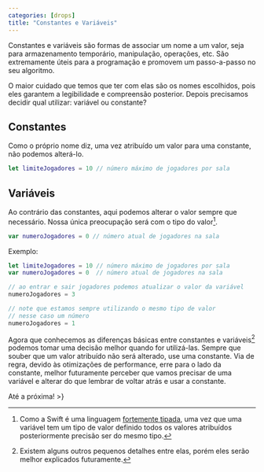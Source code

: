 ```yaml
---
categories: [drops]
title: "Constantes e Variáveis"
---
```


Constantes e variáveis são formas de associar um nome a um valor, seja para armazenamento temporário, manipulação, operações, etc. São extremamente úteis para a programação e promovem um passo-a-passo no seu algoritmo.

O maior cuidado que temos que ter com elas são os nomes escolhidos, pois eles garantem a legibilidade e compreensão posterior. Depois precisamos decidir qual utilizar: variável ou constante?

## Constantes
Como o próprio nome diz, uma vez atribuído um valor para uma constante, não podemos alterá-lo.
```swift
let limiteJogadores = 10 // número máximo de jogadores por sala
```

## Variáveis
Ao contrário das constantes, aqui podemos alterar o valor sempre que necessário. Nossa única preocupação será com o tipo do valor[^fn-tipos].
```swift
var numeroJogadores = 0 // número atual de jogadores na sala
```

Exemplo:
```swift
let limiteJogadores = 10 // número máximo de jogadores por sala
var numeroJogadores = 0  // número atual de jogadores na sala

// ao entrar e sair jogadores podemos atualizar o valor da variável
numeroJogadores = 3

// note que estamos sempre utilizando o mesmo tipo de valor
// nesse caso um número
numeroJogadores = 1
```

Agora que conhecemos as diferenças básicas entre constantes e variáveis[^fn-ponteiros] podemos tomar uma decisão melhor quando for utilizá-las. Sempre que souber que um valor atribuído não será alterado, use uma constante. Via de regra, devido às otimizações de performance, erre para o lado da constante, melhor futuramente perceber que vamos precisar de uma variável e alterar do que lembrar de voltar atrás e usar a constante.

Até a próxima!
\>}

[^fn-tipos]: Como a Swift é uma linguagem [fortemente tipada](https://pt.wikipedia.org/wiki/Linguagem_tipada), uma vez que uma variável tem um tipo de valor definido todos os valores atribuídos posteriormente precisão ser do mesmo tipo.
[^fn-ponteiros]: Existem alguns outros pequenos detalhes entre elas, porém eles serão melhor explicados futuramente.
